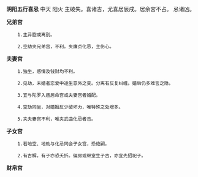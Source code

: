 **阴阳五行喜忌**
中天 阳火 主破失。喜诸吉，尤喜居辰戌。居余宮不占。
忌诸凶。

**兄弟宫**
```
    1.主异胞或离别。

    2.空劫夹兄弟宫，不利。夹廉贞化忌，主伤心。
```

**夫妻宫**
```
    1.独坐，感情及钱财均不利。

    2.见劫，未婚者恋爱中途生意外之变。分离有反复纠缠。婚后仍多难言之隐。

    3.宜与陀罗入庙居命宫或夫妻宫者婚配。

    4.空劫同坐，对婚姻反少破坏力，唯特殊之处增多。

    5.夹夫妻宫不利，唯夹武曲化忌者吉。
```

**子女宫**
```
    1.若地空、地劫与化忌同会子女宫，恐绝嗣。

    2.有吉解，有子亦恐夭折。偏房或继室生子吉，亦宜先招祀子。
```

**财帛宫**
```

```